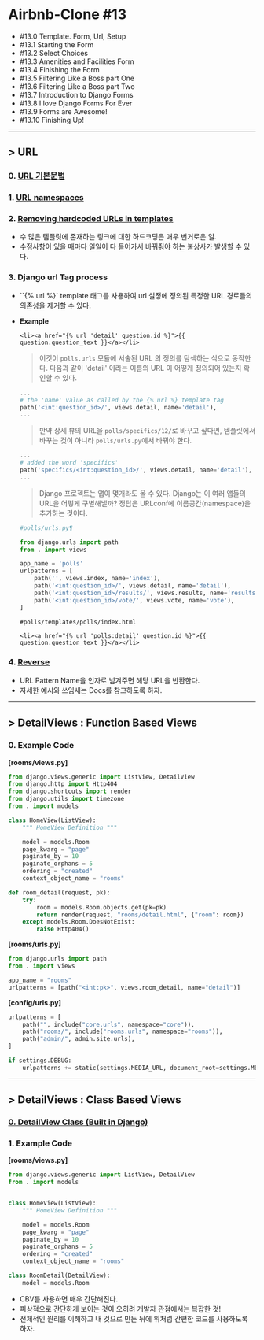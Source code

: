 # Airbnb-Clone #13

- #13.0 Template. Form, Url, Setup
- #13.1 Starting the Form
- #13.2 Select Choices
- #13.3 Amenities and Facilities Form
- #13.4 Finishing the Form
- #13.5 Filtering Like a Boss part One
- #13.6 Filtering Like a Boss part Two
- #13.7 Introduction to Django Forms
- #13.8 I love Django Forms For Ever
- #13.9 Forms are Awesome!
- #13.10 Finishing Up!

---

## > URL

### 0. [URL 기본문법](https://wikidocs.net/9649)

### 1. [URL namespaces](https://docs.djangoproject.com/en/3.0/topics/http/urls/#url-namespaces)

### 2. [Removing hardcoded URLs in templates](https://docs.djangoproject.com/ko/3.0/intro/tutorial03/#removing-hardcoded-urls-in-templates)

- 수 많은 템플릿에 존재하는 링크에 대한 하드코딩은 매우 번거로운 일.
- 수정사항이 있을 때마다 일일이 다 들어가서 바꿔줘야 하는 불상사가 발생할 수 있다.

### 3. Django url Tag process

- ``{% url %}` template 태그를 사용하여 url 설정에 정의된 특정한 URL 경로들의 의존성을 제거할 수 있다.

- **Example**

  ```django
  <li><a href="{% url 'detail' question.id %}">{{ question.question_text }}</a></li>
  ```

  > 이것이 `polls.urls` 모듈에 서술된 URL 의 정의를 탐색하는 식으로 동작한다. 다음과 같이 'detail' 이라는 이름의 URL 이 어떻게 정의되어 있는지 확인할 수 있다.

  ```python
  ...
  # the 'name' value as called by the {% url %} template tag
  path('<int:question_id>/', views.detail, name='detail'),
  ...
  ```

  > 만약 상세 뷰의 URL을 `polls/specifics/12/`로 바꾸고 싶다면, 템플릿에서 바꾸는 것이 아니라 `polls/urls.py`에서 바꿔야 한다.

  ```python
  ...
  # added the word 'specifics'
  path('specifics/<int:question_id>/', views.detail, name='detail'),
  ...
  ```

  > Django 프로젝트는 앱이 몇개라도 올 수 있다. Django는 이 여러 앱들의 URL을 어떻게 구별해낼까? 정답은 URLconf에 이름공간(namespace)을 추가하는 것이다.

  ```python
  #polls/urls.py¶
  
  from django.urls import path
  from . import views
  
  app_name = 'polls'
  urlpatterns = [
      path('', views.index, name='index'),
      path('<int:question_id>/', views.detail, name='detail'),
      path('<int:question_id>/results/', views.results, name='results'),
      path('<int:question_id>/vote/', views.vote, name='vote'),
  ]
  ```

  ```django
  #polls/templates/polls/index.html
  
  <li><a href="{% url 'polls:detail' question.id %}">{{ question.question_text }}</a></li>
  ```

### 4. [Reverse](https://docs.djangoproject.com/en/3.0/topics/http/urls/#reversing-namespaced-urls)

- URL Pattern Name을 인자로 넘겨주면 해당 URL을 반환한다.
- 자세한 예시와 쓰임새는 Docs를 참고하도록 하자.

---

## > DetailViews : Function Based Views

### 0. Example Code

**[rooms/views.py]**

```python
from django.views.generic import ListView, DetailView
from django.http import Http404
from django.shortcuts import render
from django.utils import timezone
from . import models

class HomeView(ListView):
    """ HomeView Definition """

    model = models.Room
    page_kwarg = "page"
    paginate_by = 10
    paginate_orphans = 5
    ordering = "created"
    context_object_name = "rooms"

def room_detail(request, pk):
    try:
        room = models.Room.objects.get(pk=pk)
        return render(request, "rooms/detail.html", {"room": room})
    except models.Room.DoesNotExist:
        raise Http404()
```

**[rooms/urls.py]**

```python
from django.urls import path
from . import views

app_name = "rooms"
urlpatterns = [path("<int:pk>", views.room_detail, name="detail")]
```

**[config/urls.py]**

```python
urlpatterns = [
    path("", include("core.urls", namespace="core")),
    path("rooms/", include("rooms.urls", namespace="rooms")),
    path("admin/", admin.site.urls),
]

if settings.DEBUG:
    urlpatterns += static(settings.MEDIA_URL, document_root=settings.MEDIA_ROOT)
```

---

## > DetailViews : Class Based Views

### [0. DetailView Class (Built in Django)](http://ccbv.co.uk/projects/Django/3.0/django.views.generic.detail/DetailView/)

### 1. Example Code

**[rooms/views.py]**

```python
from django.views.generic import ListView, DetailView
from . import models


class HomeView(ListView):
    """ HomeView Definition """

    model = models.Room
    page_kwarg = "page"
    paginate_by = 10
    paginate_orphans = 5
    ordering = "created"
    context_object_name = "rooms"

class RoomDetail(DetailView):
    model = models.Room

```

- CBV를 사용하면 매우 간단해진다.
- 피상적으로 간단하게 보이는 것이 오히려 개발자 관점에서는 복잡한 것!
- 전체적인 원리를 이해하고 내 것으로 만든 뒤에 위처럼 간편한 코드를 사용하도록 하자.